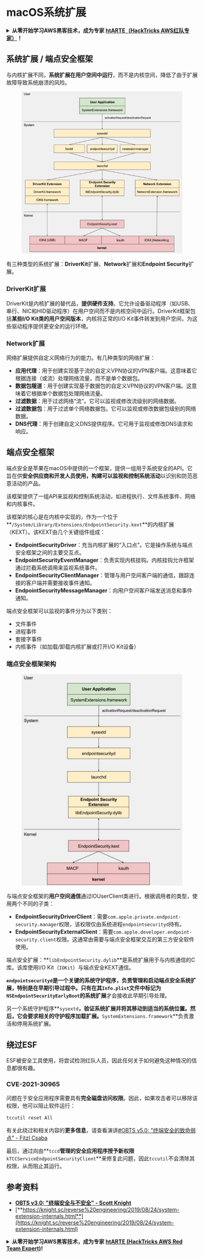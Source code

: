 # macOS系统扩展

<details>

<summary><strong>从零开始学习AWS黑客技术，成为专家</strong> <a href="https://training.hacktricks.xyz/courses/arte"><strong>htARTE（HackTricks AWS红队专家）</strong></a><strong>！</strong></summary>

支持HackTricks的其他方式：

* 如果您想看到您的**公司在HackTricks中做广告**或**下载PDF格式的HackTricks**，请查看[**订阅计划**](https://github.com/sponsors/carlospolop)!
* 获取[**官方PEASS和HackTricks周边产品**](https://peass.creator-spring.com)
* 探索[**PEASS家族**](https://opensea.io/collection/the-peass-family)，我们的独家[NFTs](https://opensea.io/collection/the-peass-family)收藏品
* **加入** 💬 [**Discord群**](https://discord.gg/hRep4RUj7f) 或 [**电报群**](https://t.me/peass) 或 **关注**我的**Twitter** 🐦 [**@carlospolopm**](https://twitter.com/carlospolopm)**。**
* 通过向[**HackTricks**](https://github.com/carlospolop/hacktricks)和[**HackTricks Cloud**](https://github.com/carlospolop/hacktricks-cloud) github仓库提交PR来分享您的黑客技巧。

</details>

## 系统扩展 / 端点安全框架

与内核扩展不同，**系统扩展在用户空间中运行**，而不是内核空间，降低了由于扩展故障导致系统崩溃的风险。

<figure><img src="../../../.gitbook/assets/image (1) (3) (1) (1).png" alt="https://knight.sc/images/system-extension-internals-1.png"><figcaption></figcaption></figure>

有三种类型的系统扩展：**DriverKit**扩展、**Network**扩展和**Endpoint Security**扩展。

### **DriverKit扩展**

DriverKit是内核扩展的替代品，**提供硬件支持**。它允许设备驱动程序（如USB、串行、NIC和HID驱动程序）在用户空间而不是内核空间中运行。DriverKit框架包括**某些I/O Kit类的用户空间版本**，内核将正常的I/O Kit事件转发到用户空间，为这些驱动程序提供更安全的运行环境。

### **Network扩展**

网络扩展提供自定义网络行为的能力。有几种类型的网络扩展：

* **应用代理**：用于创建实现基于流的自定义VPN协议的VPN客户端。这意味着它根据连接（或流）处理网络流量，而不是单个数据包。
* **数据包隧道**：用于创建实现基于数据包的自定义VPN协议的VPN客户端。这意味着它根据单个数据包处理网络流量。
* **过滤数据**：用于过滤网络“流”。它可以监视或修改流级别的网络数据。
* **过滤数据包**：用于过滤单个网络数据包。它可以监视或修改数据包级别的网络数据。
* **DNS代理**：用于创建自定义DNS提供程序。它可用于监视或修改DNS请求和响应。

## 端点安全框架

端点安全是苹果在macOS中提供的一个框架，提供一组用于系统安全的API。它旨在供**安全供应商和开发人员使用，构建可以监视和控制系统活动**以识别和防范恶意活动的产品。

该框架提供了一组API来监视和控制系统活动，如进程执行、文件系统事件、网络和内核事件。

该框架的核心是在内核中实现的，作为一个位于**`/System/Library/Extensions/EndpointSecurity.kext`**的内核扩展（KEXT）。该KEXT由几个关键组件组成：

* **EndpointSecurityDriver**：充当内核扩展的“入口点”。它是操作系统与端点安全框架之间的主要交互点。
* **EndpointSecurityEventManager**：负责实现内核挂钩。内核挂钩允许框架通过拦截系统调用来监视系统事件。
* **EndpointSecurityClientManager**：管理与用户空间客户端的通信，跟踪连接的客户端并需要接收事件通知。
* **EndpointSecurityMessageManager**：向用户空间客户端发送消息和事件通知。

端点安全框架可以监视的事件分为以下类别：

* 文件事件
* 进程事件
* 套接字事件
* 内核事件（如加载/卸载内核扩展或打开I/O Kit设备）

### 端点安全框架架构

<figure><img src="../../../.gitbook/assets/image (3) (8).png" alt="https://www.youtube.com/watch?v=jaVkpM1UqOs"><figcaption></figcaption></figure>

与端点安全框架的**用户空间通信**通过IOUserClient类进行。根据调用者的类型，使用两个不同的子类：

* **EndpointSecurityDriverClient**：需要`com.apple.private.endpoint-security.manager`权限，该权限仅由系统进程`endpointsecurityd`持有。
* **EndpointSecurityExternalClient**：需要`com.apple.developer.endpoint-security.client`权限。这通常由需要与端点安全框架交互的第三方安全软件使用。

端点安全扩展：**`libEndpointSecurity.dylib`**是系统扩展用于与内核通信的C库。该库使用I/O Kit（`IOKit`）与端点安全KEXT通信。

**`endpointsecurityd`**是一个关键的系统守护程序，负责管理和启动端点安全系统扩展，特别是在早期引导过程中。**只有**在其`Info.plist`文件中标记为**`NSEndpointSecurityEarlyBoot`**的**系统扩展**才会接收此早期引导处理。

另一个系统守护程序**`sysextd`**，**验证系统扩展**并将其移动到适当的系统位置。然后，它会要求相关的守护程序加载扩展。**`SystemExtensions.framework`**负责激活和停用系统扩展。

## 绕过ESF

ESF被安全工具使用，将尝试检测红队人员，因此任何关于如何避免这种情况的信息都很有趣。

### CVE-2021-30965

问题在于安全应用程序需要具有**完全磁盘访问权限**。因此，如果攻击者可以移除该权限，他可以阻止软件运行：
```bash
tccutil reset All
```
有关此绕过和相关内容的**更多信息**，请查看演讲[#OBTS v5.0: "终端安全的致命弱点" - Fitzl Csaba](https://www.youtube.com/watch?v=lQO7tvNCoTI)

最后，通过向由**`tccd`**管理的安全应用程序授予新权限**`kTCCServiceEndpointSecurityClient`**来修复此问题，因此`tccutil`不会清除其权限，从而阻止其运行。

## 参考资料

* [**OBTS v3.0: "终端安全与不安全" - Scott Knight**](https://www.youtube.com/watch?v=jaVkpM1UqOs)
* [**https://knight.sc/reverse%20engineering/2019/08/24/system-extension-internals.html**](https://knight.sc/reverse%20engineering/2019/08/24/system-extension-internals.html)

<details>

<summary><strong>从零开始学习AWS黑客技术，成为专家</strong> <a href="https://training.hacktricks.xyz/courses/arte"><strong>htARTE (HackTricks AWS Red Team Expert)</strong></a><strong>!</strong></summary>

支持HackTricks的其他方式：

* 如果您想在HackTricks中看到您的**公司广告**或**下载PDF格式的HackTricks**，请查看[**订阅计划**](https://github.com/sponsors/carlospolop)!
* 获取[**官方PEASS & HackTricks周边产品**](https://peass.creator-spring.com)
* 探索[**PEASS家族**](https://opensea.io/collection/the-peass-family)，我们的独家[**NFTs**](https://opensea.io/collection/the-peass-family)
* **加入** 💬 [**Discord群**](https://discord.gg/hRep4RUj7f) 或 [**电报群**](https://t.me/peass) 或 **关注**我的**Twitter** 🐦 [**@carlospolopm**](https://twitter.com/carlospolopm)**.**
* 通过向[**HackTricks**](https://github.com/carlospolop/hacktricks)和[**HackTricks Cloud**](https://github.com/carlospolop/hacktricks-cloud) github仓库提交PR来分享您的黑客技巧。

</details>

